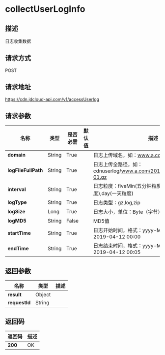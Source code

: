 # collectUserLogInfo


## 描述
日志收集数据

## 请求方式
POST

## 请求地址
https://cdn.jdcloud-api.com/v1/accessUserlog


## 请求参数
|名称|类型|是否必需|默认值|描述|
|---|---|---|---|---|
|**domain**|String|True| |日志上传域名，如：www.a.com|
|**logFileFullPath**|String|True| |日志上传全路径，如：cdnuserlog/www.a.com/20190412/2019041200-01.gz|
|**interval**|String|True| |日志粒度：fiveMin(五分钟粒度),hour(一小时粒度),day(一天粒度)|
|**logType**|String|True| |日志类型：gz,log,zip|
|**logSize**|Long|True| |日志大小，单位：Byte（字节）|
|**logMD5**|String|False| |MD5值|
|**startTime**|String|True| |日志开始时间，格式：yyyy-MM-dd HH:ss，如：2019-04-12 00:00|
|**endTime**|String|True| |日志结束时间，格式：yyyy-MM-dd HH:ss 如：2019-04-12 00:05|


## 返回参数
|名称|类型|描述|
|---|---|---|
|**result**|Object| |
|**requestId**|String| |


## 返回码
|返回码|描述|
|---|---|
|**200**|OK|
